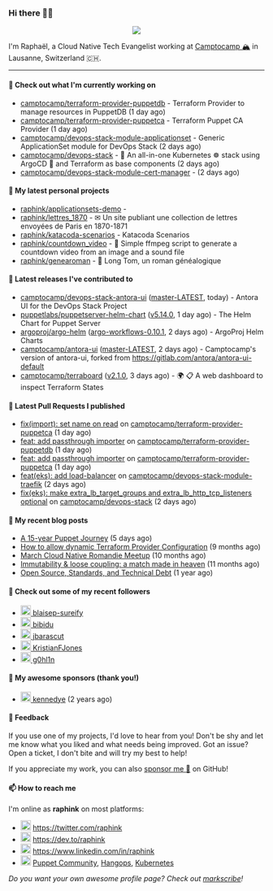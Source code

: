 ### Hi there 👋🏼


<p align="center">
  <a href="https://github.com/ryo-ma/github-profile-trophy"><img src="https://github-profile-trophy.vercel.app/?username=raphink&theme=darkhub&margin-w=15&margin-h=15&no-frame=true&column=5"/></a>
</p>


I'm Raphaël, a Cloud Native Tech Evangelist working at [Camptocamp 🏔](https://github.com/camptocamp) in Lausanne, Switzerland 🇨🇭.

<hr />


#### 👷 Check out what I'm currently working on

- [camptocamp/terraform-provider-puppetdb](https://github.com/camptocamp/terraform-provider-puppetdb) - Terraform Provider to manage resources in PuppetDB (1 day ago)
- [camptocamp/terraform-provider-puppetca](https://github.com/camptocamp/terraform-provider-puppetca) - Terraform Puppet CA Provider (1 day ago)
- [camptocamp/devops-stack-module-applicationset](https://github.com/camptocamp/devops-stack-module-applicationset) - Generic ApplicationSet module for DevOps Stack (2 days ago)
- [camptocamp/devops-stack](https://github.com/camptocamp/devops-stack) - 🌊 An all-in-one Kubernetes ☸ stack using ArgoCD 🐙 and Terraform as base components (2 days ago)
- [camptocamp/devops-stack-module-cert-manager](https://github.com/camptocamp/devops-stack-module-cert-manager) -  (2 days ago)

#### 🌱 My latest personal projects

- [raphink/applicationsets-demo](https://github.com/raphink/applicationsets-demo) - 
- [raphink/lettres_1870](https://github.com/raphink/lettres_1870) - ✉ Un site publiant une collection de lettres envoyées de Paris en 1870-1871
- [raphink/katacoda-scenarios](https://github.com/raphink/katacoda-scenarios) - Katacoda Scenarios
- [raphink/countdown_video](https://github.com/raphink/countdown_video) - 🎥 Simple ffmpeg script to generate a countdown video from an image and a sound file
- [raphink/genearoman](https://github.com/raphink/genearoman) - 📖 Long Tom, un roman généalogique

#### 🔭 Latest releases I've contributed to

- [camptocamp/devops-stack-antora-ui](https://github.com/camptocamp/devops-stack-antora-ui) ([master-LATEST](https://github.com/camptocamp/devops-stack-antora-ui/releases/tag/master-LATEST), today) - Antora UI for the DevOps Stack Project
- [puppetlabs/puppetserver-helm-chart](https://github.com/puppetlabs/puppetserver-helm-chart) ([v5.14.0](https://github.com/puppetlabs/puppetserver-helm-chart/releases/tag/v5.14.0), 1 day ago) -  The Helm Chart for Puppet Server
- [argoproj/argo-helm](https://github.com/argoproj/argo-helm) ([argo-workflows-0.10.1](https://github.com/argoproj/argo-helm/releases/tag/argo-workflows-0.10.1), 2 days ago) - ArgoProj Helm Charts
- [camptocamp/antora-ui](https://github.com/camptocamp/antora-ui) ([master-LATEST](https://github.com/camptocamp/antora-ui/releases/tag/master-LATEST), 2 days ago) - Camptocamp&#39;s version of antora-ui, forked from https://gitlab.com/antora/antora-ui-default
- [camptocamp/terraboard](https://github.com/camptocamp/terraboard) ([v2.1.0](https://github.com/camptocamp/terraboard/releases/tag/v2.1.0), 3 days ago) - :earth_africa: :clipboard:  A web dashboard to inspect Terraform States 

#### 🔨 Latest Pull Requests I published

- [fix(import): set name on read](https://github.com/camptocamp/terraform-provider-puppetca/pull/12) on [camptocamp/terraform-provider-puppetca](https://github.com/camptocamp/terraform-provider-puppetca) (1 day ago)
- [feat: add passthrough importer](https://github.com/camptocamp/terraform-provider-puppetdb/pull/9) on [camptocamp/terraform-provider-puppetdb](https://github.com/camptocamp/terraform-provider-puppetdb) (1 day ago)
- [feat: add passthrough importer](https://github.com/camptocamp/terraform-provider-puppetca/pull/11) on [camptocamp/terraform-provider-puppetca](https://github.com/camptocamp/terraform-provider-puppetca) (1 day ago)
- [feat(eks): add load-balancer](https://github.com/camptocamp/devops-stack-module-traefik/pull/2) on [camptocamp/devops-stack-module-traefik](https://github.com/camptocamp/devops-stack-module-traefik) (2 days ago)
- [fix(eks): make extra_lb_target_groups and extra_lb_http_tcp_listeners optional](https://github.com/camptocamp/devops-stack/pull/858) on [camptocamp/devops-stack](https://github.com/camptocamp/devops-stack) (2 days ago)

#### 📜 My recent blog posts

- [A 15-year Puppet Journey](https://dev.to/raphink/a-15-year-puppet-journey-4o39) (5 days ago)
- [How to allow dynamic Terraform Provider Configuration](https://dev.to/camptocamp-ops/how-to-allow-dynamic-terraform-provider-configuration-20ik) (9 months ago)
- [March Cloud Native Romandie Meetup](https://dev.to/camptocamp-ops/march-cloud-native-romandie-meetup-o2f) (10 months ago)
- [Immutability &amp; loose coupling: a match made in heaven](https://dev.to/camptocamp-ops/immutability-loose-coupling-a-match-made-in-heaven-37kl) (11 months ago)
- [Open Source, Standards, and Technical Debt](https://dev.to/camptocamp-ops/open-source-standards-and-technical-debt-2g1) (1 year ago)

#### 👥 Check out some of my recent followers

- [<img src="https://avatars.githubusercontent.com/u/96088558?u=1e72acf62081790248217e982baf1e060da9158f&amp;v=4" height="20"/> blaisep-sureify](https://github.com/blaisep-sureify)
- [<img src="https://avatars.githubusercontent.com/u/26056989?u=669468a565ac33bd608943476ba9d9318ea78f95&amp;v=4" height="20"/> bibidu](https://github.com/bibidu)
- [<img src="https://avatars.githubusercontent.com/u/1568845?u=9668cc200d13d294f6428f3a4778e244d871efe7&amp;v=4" height="20"/> jbarascut](https://github.com/jbarascut)
- [<img src="https://avatars.githubusercontent.com/u/7550495?u=d4e3cda186f611449d167e1cbdd5218f57e7a494&amp;v=4" height="20"/> KristianFJones](https://github.com/KristianFJones)
- [<img src="https://avatars.githubusercontent.com/u/1445852?u=3eaa55a6c3e7b37e90bd83be053d1fa9915b496d&amp;v=4" height="20"/> g0hl1n](https://github.com/g0hl1n)


#### 💚 My awesome sponsors (thank you!)

- [<img src="https://avatars.githubusercontent.com/u/1110127?v=4" height="20"/> kennedye](https://github.com/kennedye) (2 years ago)


#### 💬 Feedback

If you use one of my projects, I'd love to hear from you!
Don't be shy and let me know what you liked and what needs being improved.
Got an issue? Open a ticket, I don't bite and will try my best to help!

If you appreciate my work, you can also [sponsor me 💚](https://github.com/sponsors/raphink) on GitHub!


#### 📫 How to reach me

I'm online as **raphink** on most platforms:

- <img src="https://raw.githubusercontent.com/FortAwesome/Font-Awesome/master/svgs/brands/twitter.svg" width="20" alt="Twitter" /> https://twitter.com/raphink
- <img src="https://raw.githubusercontent.com/FortAwesome/Font-Awesome/master/svgs/brands/dev.svg" width="20" alt="Blog" /> https://dev.to/raphink
- <img src="https://raw.githubusercontent.com/FortAwesome/Font-Awesome/master/svgs/brands/linkedin.svg" width="20" alt="LinkedIn" /> https://www.linkedin.com/in/raphink
- <img src="https://raw.githubusercontent.com/FortAwesome/Font-Awesome/master/svgs/brands/slack.svg" width="20" alt="Slack" /> [Puppet Community](https://slack.puppet.com/), [Hangops](https://signup.hangops.com/), [Kubernetes](https://slack.k8s.io/)

*Do you want your own awesome profile page? Check out [markscribe](https://github.com/muesli/markscribe)!*
